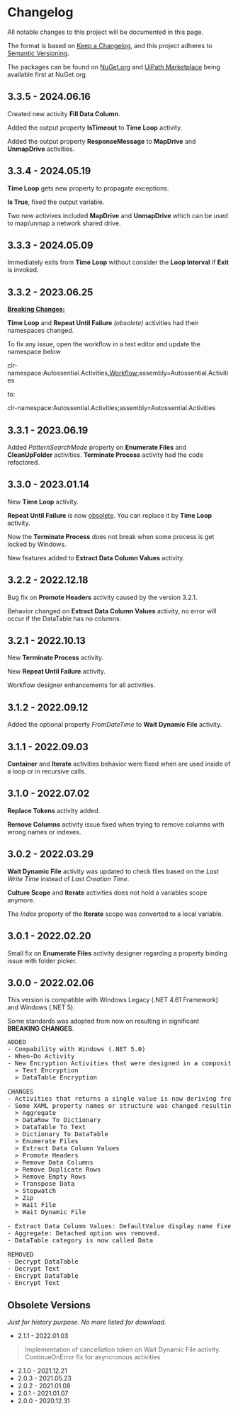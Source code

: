# Changelog
All notable changes to this project will be documented in this page.

The format is based on [Keep a Changelog](https://keepachangelog.com/en/1.0.0/),
and this project adheres to [Semantic Versioning](https://semver.org/spec/v2.0.0.html).

The packages can be found on [NuGet.org](https://nuget.org/) and [UiPath Marketplace](https://marketplace.uipath.com/) being available first at NuGet.org.

## 3.3.5 - 2024.06.16

Created new activity **Fill Data Column**.

Added the output property **IsTimeout** to **Time Loop** activity.

Added the output property **ResponseMessage** to **MapDrive** and **UnmapDrive** activities.

## 3.3.4 - 2024.05.19

**Time Loop** gets new property to propagate exceptions.

**Is True**, fixed the output variable.

Two new activives included **MapDrive** and **UnmapDrive** which can be used to map/unmap a network shared drive.

## 3.3.3 - 2024.05.09

Immediately exits from **Time Loop** without consider the **Loop Interval** if **Exit** is invoked.

## 3.3.2 - 2023.06.25

**<u>Breaking Changes:</u>**

**Time Loop** and **Repeat Until Failure** *(obsolete)* activities had their namespaces changed.

To fix any issue, open the workflow in a text editor and update the namespace below

clr-namespace:Autossential.Activities<u>.Workflow</u>;assembly=Autossential.Activities

to:

clr-namespace:Autossential.Activities;assembly=Autossential.Activities

## 3.3.1 - 2023.06.19

Added *PatternSearchMode* property on **Enumerate Files** and **CleanUpFolder** activities. 
**Terminate Process** activity had the code refactored.

## 3.3.0 - 2023.01.14

New **Time Loop** activity.

**Repeat Until Failure** is now <u>obsolete</u>. You can replace it by **Time Loop** activity.

Now the **Terminate Process** does not break when some process is get locked by Windows.

New features added to **Extract Data Column Values** activity.

## 3.2.2 - 2022.12.18

Bug fix on **Promote Headers** activity caused by the version 3.2.1.

Behavior changed on **Extract Data Column Values** activity, no error will occur if the DataTable has no columns.

## 3.2.1 - 2022.10.13

New **Terminate Process** activity.

New **Repeat Until Failure** activity.

Workflow designer enhancements for all activities.

## 3.1.2 - 2022.09.12

Added the optional property *FromDateTime* to **Wait Dynamic File** activity.

## 3.1.1 - 2022.09.03

**Container** and **Iterate** activities behavior were fixed when are used inside of a loop or in recursive calls.

## 3.1.0 - 2022.07.02

**Replace Tokens** activity added.

**Remove Columns** activity issue fixed when trying to remove columns with wrong names or indexes.

## 3.0.2 - 2022.03.29

**Wait Dynamic File** activity was updated to check files based on the *Last Write Time* instead of *Last Creation Time*.

**Culture Scope** and **Iterate** activities does not hold a variables scope anymore.

The *Index* property of the **Iterate** scope was converted to a local variable.


## 3.0.1 - 2022.02.20

Small fix on **Enumerate Files** activity designer regarding a property binding issue with folder picker.

## 3.0.0 - 2022.02.06

This version is compatible with Windows Legacy (.NET 4.61 Framework) and Windows (.NET 5).

Some standards was adopted from now on resulting in significant **BREAKING CHANGES**.

<pre class="changelog">
ADDED
- Compability with Windows (.NET 5.0)
- When-Do Activity
- New Encryption Activities that were designed in a composition way.
  > Text Encryption
  > DataTable Encryption

CHANGES
- Activities that returns a single value is now deriving from CodeActivity&lt;T>.
- Some XAML property names or structure was changed resulting in a BREAKING CHANGES for the below activities:
  > Aggregate
  > DataRow To Dictionary
  > DataTable To Text
  > Dictionary To DataTable
  > Enumerate Files
  > Extract Data Column Values
  > Promote Headers
  > Remove Data Columns
  > Remove Duplicate Rows
  > Remove Empty Rows
  > Transpose Data
  > Stopwatch
  > Zip
  > Wait File
  > Wait Dynamic File

- Extract Data Column Values: DefaultValue display name fixed.
- Aggregate: Detached option was removed.
- DataTable category is now called Data

REMOVED
- Decrypt DataTable
- Decrypt Text
- Encrypt DataTable
- Encrypt Text
</pre>


## Obsolete Versions

<i>Just for history purpose. No more listed for download.</i>

- 2.1.1 - 2022.01.03
> Implementation of cancellation token on Wait Dynamic File activity.<br>
> ContinueOnError fix for asyncronous activities
- 2.1.0 - 2021.12.21
- 2.0.3 - 2021.05.23
- 2.0.2 - 2021.01.08
- 2.0.1 - 2021.01.07
- 2.0.0 - 2020.12.31